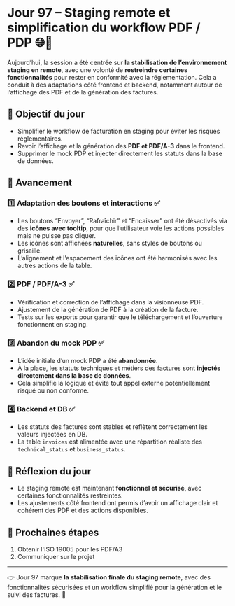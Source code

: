 # Jour 97 – Staging remote et simplification du workflow PDF / PDP 🌐📄

Aujourd’hui, la session a été centrée sur **la stabilisation de l’environnement staging en remote**, avec une volonté de **restreindre certaines fonctionnalités** pour rester en conformité avec la réglementation. Cela a conduit à des adaptations côté frontend et backend, notamment autour de l’affichage des PDF et de la génération des factures.

## 🔹 Objectif du jour

* Simplifier le workflow de facturation en staging pour éviter les risques réglementaires.
* Revoir l’affichage et la génération des **PDF et PDF/A-3** dans le frontend.
* Supprimer le mock PDP et injecter directement les statuts dans la base de données.

## 🔹 Avancement

### 1️⃣ Adaptation des boutons et interactions ✅

* Les boutons “Envoyer”, “Rafraîchir” et “Encaisser” ont été désactivés via des **icônes avec tooltip**, pour que l’utilisateur voie les actions possibles mais ne puisse pas cliquer.
* Les icônes sont affichées **naturelles**, sans styles de boutons ou grisaille.
* L’alignement et l’espacement des icônes ont été harmonisés avec les autres actions de la table.

### 2️⃣ PDF / PDF/A-3 ✅

* Vérification et correction de l’affichage dans la visionneuse PDF.
* Ajustement de la génération de PDF à la création de la facture.
* Tests sur les exports pour garantir que le téléchargement et l’ouverture fonctionnent en staging.

### 3️⃣ Abandon du mock PDP ✅

* L’idée initiale d’un mock PDP a été **abandonnée**.
* À la place, les statuts techniques et métiers des factures sont **injectés directement dans la base de données**.
* Cela simplifie la logique et évite tout appel externe potentiellement risqué ou non conforme.

### 4️⃣ Backend et DB ✅

* Les statuts des factures sont stables et reflètent correctement les valeurs injectées en DB.
* La table `invoices` est alimentée avec une répartition réaliste des `technical_status` et `business_status`.

## 🔹 Réflexion du jour

* Le staging remote est maintenant **fonctionnel et sécurisé**, avec certaines fonctionnalités restreintes.
* Les ajustements côté frontend ont permis d’avoir un affichage clair et cohérent des PDF et des actions disponibles.

## 🔹 Prochaines étapes

1. Obtenir l'ISO 19005 pour les PDF/A3
2. Communiquer sur le projet

---

👉 Jour 97 marque **la stabilisation finale du staging remote**, avec des fonctionnalités sécurisées et un workflow simplifié pour la génération et le suivi des factures. 🚀
